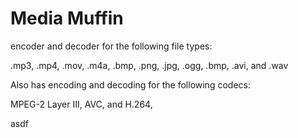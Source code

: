 # Media Muffin

encoder and decoder for the following file types:

.mp3,
.mp4,
.mov,
.m4a,
.bmp,
.png,
.jpg,
.ogg,
.bmp,
.avi,
and .wav

Also has encoding and decoding for the following codecs:

MPEG-2 Layer III,
AVC,
and H.264,

asdf
